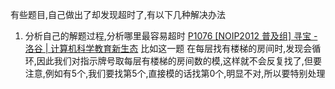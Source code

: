 有些题目,自己做出了却发现超时了,有以下几种解决办法
1. 分析自己的解题过程,分析哪里最容易超时
[P1076 \[NOIP2012 普及组\] 寻宝 - 洛谷 | 计算机科学教育新生态](https://www.luogu.com.cn/problem/P1076)
比如这一题
在每层找有楼梯的房间时,发现会循环,因此我们对指示牌号取每层有楼梯的房间数的模,这样就不会反复找了,但要注意,例如有5个,我们要找第5个,直接模的话找第0个,明显不对,所以要特别处理